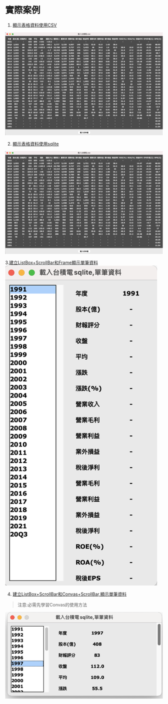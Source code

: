 # 實際案例

1. [顯示表格資料使用CSV](./code/sample1_displayCSV_Grid.py)

![顯示表格資料](./images/pic1.png)

2. [顯示表格資料使用sqlite](./code/sample2_displayTable_sqlite.py)

![顯示表格資料](./images/pic1.png)

3.[建立ListBox+ScrollBar和Frame顯示單筆資料](sample3_displayOneRow_listbox.py)
![](./images/pic3.png)

4. [建立ListBox+ScrollBar和Convas+ScrollBar,顯示單筆資料](sample4_displayOneRow_listbox.py)
> 注意:必需先學習Convas的使用方法

![](./images/pic2.png)